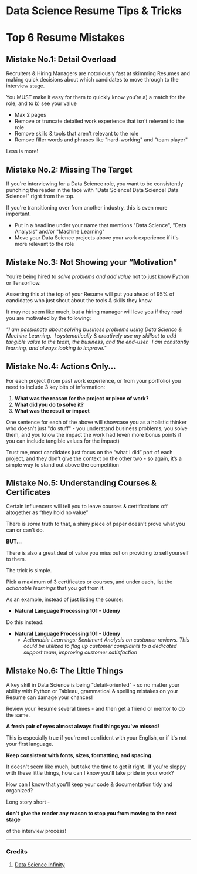 # Data Science Resume Tips & Tricks

# Top 6 Resume Mistakes

## Mistake No.1: Detail Overload

Recruiters & Hiring Managers are notoriously fast at skimming Resumes and making quick decisions about which candidates to move through to the interview stage.

You MUST make it easy for them to quickly know you’re a) a match for the role, and to b) see your value

- Max 2 pages
- Remove or truncate detailed work experience that isn't relevant to the role
- Remove skills & tools that aren't relevant to the role
- Remove filler words and phrases like "hard-working" and "team player"

Less is more!

## Mistake No.2: Missing The Target

If you're interviewing for a Data Science role, you want to be consistently punching the reader in the face with "Data Science! Data Science! Data Science!" right from the top.

If you're transitioning over from another industry, this is even more important.

- Put in a headline under your name that mentions "Data Science", "Data Analysis" and/or "Machine Learning"
- Move your Data Science projects above your work experience if it's more relevant to the role

## Mistake No.3: Not Showing your “Motivation”

You’re being hired to *solve problems and add value* not to just know Python or Tensorflow.

Asserting this at the top of your Resume will put you ahead of 95% of candidates who just shout about the tools & skills they know.

It may not seem like much, but a hiring manager will love you if they read you are motivated by the following:

*"I am passionate about solving business problems using Data Science & Machine Learning.  I systematically & creatively use my skillset to add tangible value to the team, the business, and the end-user.  I am constantly learning, and always looking to improve."*

## Mistake No.4: Actions Only…

For each project (from past work experience, or from your portfolio) you need to include 3 key bits of information:

1. **What was the reason for the project or piece of work?**
2. **What did you do to solve it?**
3. **What was the result or impact**

One sentence for each of the above will showcase you as a holistic thinker who doesn't just "do stuff" - you understand business problems, you solve them, and you know the impact the work had (even more bonus points if you can include tangible values for the impact)

Trust me, most candidates just focus on the “what I did” part of each project, and they don’t give the context on the other two - so again, it’s a simple way to stand out above the competition

## Mistake No.5: Understanding Courses & Certificates

Certain influencers will tell you to leave courses & certifications off altogether as “they hold no value”

There is *some* truth to that, a shiny piece of paper doesn’t prove what you can or can’t do.

**BUT...**

There is also a great deal of value you miss out on providing to sell yourself to them.

The trick is simple.

Pick a maximum of 3 certificates or courses, and under each, list the *actionable learnings* that you got from it.

As an example, instead of just listing the course:

- **Natural Language Processing 101 - Udemy**

Do this instead:

- **Natural Language Processing 101 - Udemy**
    - *Actionable Learnings: Sentiment Analysis on customer reviews. This could be utilized to flag up customer complaints to a dedicated support team, improving customer satisfaction*

## Mistake No.6: The Little Things

A key skill in Data Science is being "detail-oriented" - so no matter your ability with Python or Tableau, grammatical & spelling mistakes on your Resume can damage your chances!

Review your Resume several times - and then get a friend or mentor to do the same.

**A fresh pair of eyes almost always find things you've missed!**

This is especially true if you're not confident with your English, or if it's not your first language.

**Keep consistent with fonts, sizes, formatting, and spacing.**

It doesn't seem like much, but take the time to get it right.  If you're sloppy with these little things, how can I know you'll take pride in your work?

How can I know that you'll keep your code & documentation tidy and organized?

Long story short -

**don't give the reader any reason to stop you from moving to the next stage**

of the interview process!

---

### Credits

1. [Data Science Infinity](https://www.data-science-infinity.com/)